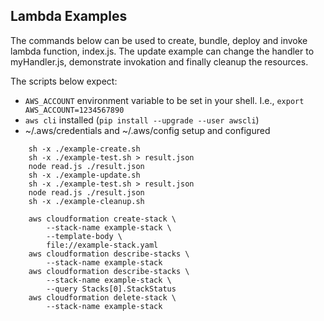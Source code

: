 ## Lambda Examples

The commands below can be used to create, bundle, deploy and invoke 
lambda function, index.js.  The update example can change the handler 
to myHandler.js, demonstrate invokation and finally cleanup the
resources.

The scripts below expect:
- `AWS_ACCOUNT` environment variable to be set in your shell.  I.e., `export 
AWS_ACCOUNT=1234567890`
- `aws cli` installed (`pip install --upgrade --user awscli`)
- ~/.aws/credentials and ~/.aws/config setup and configured


```shell
    sh -x ./example-create.sh 
    sh -x ./example-test.sh > result.json 
    node read.js ./result.json 
    sh -x ./example-update.sh 
    sh -x ./example-test.sh > result.json 
    node read.js ./result.json 
    sh -x ./example-cleanup.sh 

    aws cloudformation create-stack \
        --stack-name example-stack \
        --template-body \
        file://example-stack.yaml
    aws cloudformation describe-stacks \
        --stack-name example-stack
    aws cloudformation describe-stacks \
        --stack-name example-stack \
        --query Stacks[0].StackStatus
    aws cloudformation delete-stack \
        --stack-name example-stack

```
